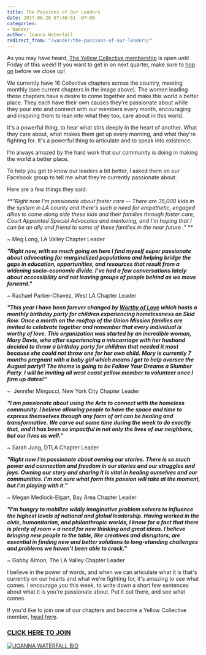 ```yaml
---
title: The Passions of Our Leaders
date: 2017-06-26 07:40:51 -07:00
categories:
- Wander
author: Joanna Waterfall
redirect_from: "/wander/the-passions-of-our-leaders/"
---
```


As you may have heard, [The Yellow Collective membership](http://yellowcollective.com/) is open until Friday of this week! If you want to get in on next quarter, make sure to [hop on](http://yellowcollective.co/) before we close up!

We currently have 16 Collective chapters across the country, meeting monthly (see current chapters in the image above). The women leading these chapters have a desire to come together and make this world a better place. They each have their own causes they're passionate about while they pour into and connect with our members every month, encouraging and inspiring them to lean into what they too, care about in this world.

It's a powerful thing, to hear what stirs deeply in the heart of another. What they care about, what makes them get up every morning, and what they're fighting for. It's a powerful thing to articulate and to speak into existence.

I'm always amazed by the hard work that our community is doing in making the world a better place.

To help you get to know our leaders a bit better, I asked them on our Facebook group to tell me what they're currently passionate about.

Here are a few things they said:

_**"Right now I'm passionate about foster care -- There are 35,000 kids in the system in LA county and there's such a need for empathetic, engaged allies to come along side these kids and their families through foster care, Court Appointed Special Advocates and mentoring, and I'm hoping that I can be an ally and friend to some of these families in the near future ." **_

~ Meg Long, LA Valley Chapter Leader

_**"Right now, with so much going on here I find myself super passionate about advocating for marginalized populations and helping bridge the gaps in education, opportunities, and resources that result from a widening socio-economic divide. I've had a few conversations lately about accessibility and not leaving groups of people behind as we move forward."**_

~ Rachael Parker-Chavez, West LA Chapter Leader

_**"This year I have been forever changed by [Worthy of Love](https://www.facebook.com/worthyoflovela/?hc_location=ufi) which hosts a monthly birthday party for children experiencing homelessness on Skid Row. Once a month on the rooftop of the Union Mission families are invited to celebrate together and remember that every individual is worthy of love. This organization was started by an incredible woman, Mary Davis, who after experiencing a miscarriage with her husband decided to throw a birthday party for children that needed it most because she could not throw one for her own child. Mary is currently 7 months pregnant with a baby girl which means I get to help oversee the August party!! The theme is going to be Follow Your Dreams a Slumber Party. I will be inviting all west coast yellow member to volunteer once I firm up dates!"**_

~  Jennifer Mingucci, New York City Chapter Leader

_**"I am passionate about using the Arts to connect with the homeless community. I believe allowing people to have the space and time to express themselves through any form of art can be healing and transformative. We carve out some time during the week to do exactly that, and it has been so impactful in not only the lives of our neighbors, but our lives as well."**_

~ Sarah Jung, DTLA Chapter Leader

_**"Right now I'm passionate about owning our stories. There is so much power and connection and freedom in our stories and our struggles and joys. Owning our story and sharing it is vital in healing ourselves and our communities. I'm not sure what form this passion will take at the moment, but I'm playing with it."**_

~ Megan Medlock-Elgart, Bay Area Chapter Leader

_**"I'm hungry to mobilize wildly imaginative problem solvers to influence the highest levels of national and global leadership. Having worked in the civic, humanitarian, and philanthropic worlds, I know for a fact that there is plenty of room + a need for new thinking and great ideas. I believe bringing new people to the table, like creatives and disruptors, are essential in finding new and better solutions to long-standing challenges and problems we haven't been able to crack."**_

~ Gabby Almon, The LA Valley Chapter Leader

I believe in the power of words, and when we can articulate what it is that's currently on our hearts and what we're fighting for, it's amazing to see what comes. I encourage you this week, to write down a short few sentences about what it is you're passionate about. Put it out there, and see what comes.

If you'd like to join one of our chapters and become a Yellow Collective member, [head here](http://yellowcollective.co/).

### [CLICK HERE TO JOIN](http://yellowcollective.co/)

[![JOANNA WATERFALL BIO](https://yellow-blog-images.imgix.net/2017/05/JOANNA-WATERFALL-BIO.jpg)](https://www.instagram.com/joannawaterfall/)
